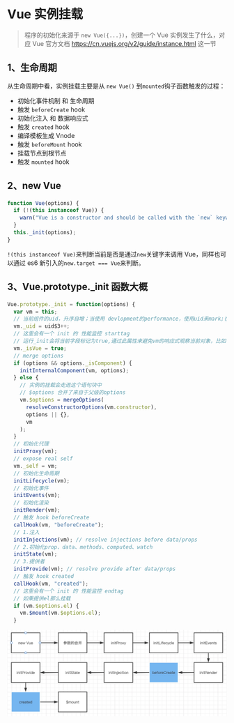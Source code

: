 # Vue 实例挂载

> 程序的初始化来源于 `new Vue({...})`，创建一个 Vue 实例发生了什么，对应 Vue 官方文档 https://cn.vuejs.org/v2/guide/instance.html 这一节

## 1、生命周期

<!-- <img src="https://cn.vuejs.org/images/lifecycle.png" width="500"> -->

从生命周期中看，实例挂载主要是从 `new Vue()` 到`mounted`钩子函数触发的过程：

- 初始化事件机制 和 生命周期
- 触发 `beforeCreate` hook
- 初始化注入 和 数据响应式
- 触发 `created` hook
- 编译模板生成 Vnode
- 触发 `beforeMount` hook
- 挂载节点到根节点
- 触发 `mounted` hook

## 2、new Vue

```js
function Vue(options) {
  if (!(this instanceof Vue)) {
    warn("Vue is a constructor and should be called with the `new` keyword");
  }
  this._init(options);
}
```

`!(this instanceof Vue)`来判断当前是否是通过`new`关键字来调用 Vue，同样也可以通过 es6 新引入的`new.target === Vue`来判断。

## 3、Vue.prototype.\_init 函数大概

```js
Vue.prototype._init = function(options) {
  var vm = this;
  // 当前组件的uid，升序自增；当使用 devlopment的performance，使用uid来mark;在transtion.js中也有应用
  vm._uid = uid$3++;
  // 这里会有一个 init 的 性能监控 starttag
  // 运行_init会将当前字段标记为true,通过此属性来避免vm的响应式观察当前对象，比如在set 函数里面传入一个 vm
  vm._isVue = true;
  // merge options
  if (options && options._isComponent) {
    initInternalComponent(vm, options);
  } else {
    // 实例的挂载会走进这个语句块中
    // $options 合并了来自于父级的options
    vm.$options = mergeOptions(
      resolveConstructorOptions(vm.constructor),
      options || {},
      vm
    );
  }
  // 初始化代理
  initProxy(vm);
  // expose real self
  vm._self = vm;
  // 初始化生命周期
  initLifecycle(vm);
  // 初始化事件
  initEvents(vm);
  // 初始化渲染
  initRender(vm);
  // 触发 hook beforeCreate
  callHook(vm, "beforeCreate");
  // 1.注入
  initInjections(vm); // resolve injections before data/props
  // 2.初始化prop、data、methods、computed、watch
  initState(vm);
  // 3.提供者
  initProvide(vm); // resolve provide after data/props
  // 触发 hook created
  callHook(vm, "created");
  // 这里会有一个 init 的 性能监控 endtag
  // 如果提供el那么挂载
  if (vm.$options.el) {
    vm.$mount(vm.$options.el);
  }
```

<img src="./images/实例初始化函数调用图.jpg" width="600">
